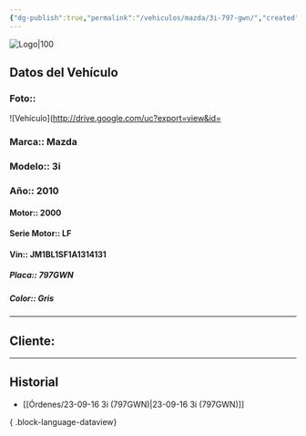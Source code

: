 ```yaml
---
{"dg-publish":true,"permalink":"/vehiculos/mazda/3i-797-gwn/","created":"","updated":""}
---
```


![Logo|100](http://drive.google.com/uc?export=view&id=137fl3TIZ0-PU8b-Pt0bsjclwHub_u78G)

## Datos del Vehículo 
### Foto:: 
![Vehículo](http://drive.google.com/uc?export=view&id=

### Marca:: Mazda
### Modelo:: 3i
### Año:: 2010
#### Motor:: 2000
#### Serie Motor:: LF
#### Vin:: JM1BL1SF1A1314131
##### Placa:: 797GWN
##### Color:: Gris
---

## Cliente:



---

## Historial

- [[Órdenes/23-09-16 3i (797GWN)\|23-09-16 3i (797GWN)]]

{ .block-language-dataview} 